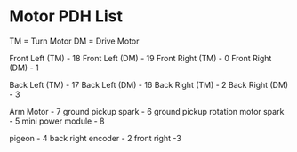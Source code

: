 # Motor PDH List

TM = Turn Motor
DM = Drive Motor

Front Left (TM) - 18
Front Left (DM) - 19
Front Right (TM) - 0
Front Right (DM) - 1

Back Left (TM) - 17
Back Left (DM) - 16
Back Right (TM) - 2
Back Right (DM) - 3

Arm Motor - 7
ground pickup spark - 6
ground pickup rotation motor spark - 5
mini power module - 8

pigeon - 4
back right encoder - 2
front right -3

